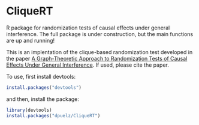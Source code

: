 # CliqueRT
R package for randomization tests of causal effects under general interference.  The full package is under construction, but the main functions are up and running!  

This is an implentation of the clique-based randomization test developed in the paper [A Graph-Theoretic Approach to Randomization Tests of Causal Effects Under General Interference](https://arxiv.org/pdf/1910.10862.pdf). If used, please cite the paper.

To use, first install devtools:
```R
install.packages("devtools")
```
and then, install the package:
```R
library(devtools)
install.packages("dpuelz/CliqueRT")
```


